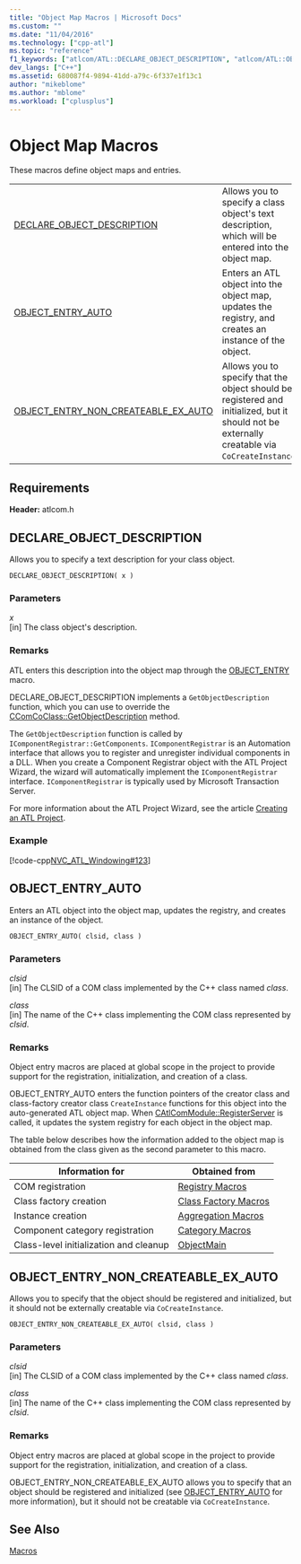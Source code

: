 ```yaml
---
title: "Object Map Macros | Microsoft Docs"
ms.custom: ""
ms.date: "11/04/2016"
ms.technology: ["cpp-atl"]
ms.topic: "reference"
f1_keywords: ["atlcom/ATL::DECLARE_OBJECT_DESCRIPTION", "atlcom/ATL::OBJECT_ENTRY_AUTO", "atlcom/ATL::OBJECT_ENTRY_NON_CREATEABLE_EX_AUTO"]
dev_langs: ["C++"]
ms.assetid: 680087f4-9894-41dd-a79c-6f337e1f13c1
author: "mikeblome"
ms.author: "mblome"
ms.workload: ["cplusplus"]
---
```

# Object Map Macros
These macros define object maps and entries.  
  
|||  
|-|-|  
|[DECLARE_OBJECT_DESCRIPTION](#declare_object_description)|Allows you to specify a class object's text description, which will be entered into the object map.|  
|[OBJECT_ENTRY_AUTO](#object_entry_auto)|Enters an ATL object into the object map, updates the registry, and creates an instance of the object.|  
|[OBJECT_ENTRY_NON_CREATEABLE_EX_AUTO](#object_entry_non_createable_ex_auto)|Allows you to specify that the object should be registered and initialized, but it should not be externally creatable via `CoCreateInstance`.|  

## Requirements  
 **Header:** atlcom.h  
   
##  <a name="declare_object_description"></a>  DECLARE_OBJECT_DESCRIPTION  
 Allows you to specify a text description for your class object.  
  
```
DECLARE_OBJECT_DESCRIPTION( x )
```  
  
### Parameters  
 *x*  
 [in] The class object's description.  
  
### Remarks  
 ATL enters this description into the object map through the [OBJECT_ENTRY](https://msdn.microsoft.com/abd10ee2-54f0-4f94-9ec2-ddf8f4c8c8cd) macro.  
  
 DECLARE_OBJECT_DESCRIPTION implements a `GetObjectDescription` function, which you can use to override the [CComCoClass::GetObjectDescription](ccomcoclass-class.md#getobjectdescription) method.  

  
 The `GetObjectDescription` function is called by `IComponentRegistrar::GetComponents`. `IComponentRegistrar` is an Automation interface that allows you to register and unregister individual components in a DLL. When you create a Component Registrar object with the ATL Project Wizard, the wizard will automatically implement the `IComponentRegistrar` interface. `IComponentRegistrar` is typically used by Microsoft Transaction Server.  
  
 For more information about the ATL Project Wizard, see the article [Creating an ATL Project](../../atl/reference/creating-an-atl-project.md).  
  
### Example  
 [!code-cpp[NVC_ATL_Windowing#123](../../atl/codesnippet/cpp/object-map-macros_1.h)]  
  
##  <a name="object_entry_auto"></a>  OBJECT_ENTRY_AUTO  
 Enters an ATL object into the object map, updates the registry, and creates an instance of the object.  
  
```
OBJECT_ENTRY_AUTO( clsid, class )
```  
  
### Parameters  
 *clsid*  
 [in] The CLSID of a COM class implemented by the C++ class named *class*.  
  
 *class*  
 [in] The name of the C++ class implementing the COM class represented by *clsid*.  
  
### Remarks  
 Object entry macros are placed at global scope in the project to provide support for the registration, initialization, and creation of a class.  
  
 OBJECT_ENTRY_AUTO enters the function pointers of the creator class and class-factory creator class `CreateInstance` functions for this object into the auto-generated ATL object map. When [CAtlComModule::RegisterServer](catlcommodule-class.md#registerserver) is called, it updates the system registry for each object in the object map.  

  
 The table below describes how the information added to the object map is obtained from the class given as the second parameter to this macro.  
  
|Information for|Obtained from|  
|---------------------|-------------------|  
|COM registration|[Registry Macros](../../atl/reference/registry-macros.md)|  
|Class factory creation|[Class Factory Macros](../../atl/reference/aggregation-and-class-factory-macros.md)|  
|Instance creation|[Aggregation Macros](../../atl/reference/aggregation-and-class-factory-macros.md)|  
|Component category registration|[Category Macros](../../atl/reference/category-macros.md)|  
|Class-level initialization and cleanup|[ObjectMain](ccomobjectrootex-class.md#objectmain)|  

  
##  <a name="object_entry_non_createable_ex_auto"></a>  OBJECT_ENTRY_NON_CREATEABLE_EX_AUTO  
 Allows you to specify that the object should be registered and initialized, but it should not be externally creatable via `CoCreateInstance`.  
  
```
OBJECT_ENTRY_NON_CREATEABLE_EX_AUTO( clsid, class )
```  
  
### Parameters  
 *clsid*  
 [in] The CLSID of a COM class implemented by the C++ class named *class*.  
  
 *class*  
 [in] The name of the C++ class implementing the COM class represented by *clsid*.  
  
### Remarks  
 Object entry macros are placed at global scope in the project to provide support for the registration, initialization, and creation of a class.  
  
 OBJECT_ENTRY_NON_CREATEABLE_EX_AUTO allows you to specify that an object should be registered and initialized (see [OBJECT_ENTRY_AUTO](#object_entry_auto) for more information), but it should not be creatable via `CoCreateInstance`.  
  
## See Also  
 [Macros](../../atl/reference/atl-macros.md)
